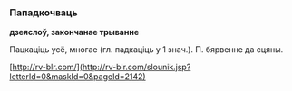 ### Пападкочваць
**дзеяслоў, закончанае трыванне**

Пацкаціць усё, многае (гл. падкаціць у 1 знач.). П. бярвенне да сцяны.

<a rel="author">[http://rv-blr.com/](http://rv-blr.com/slounik.jsp?letterId=0&maskId=0&pageId=2142)</a>
